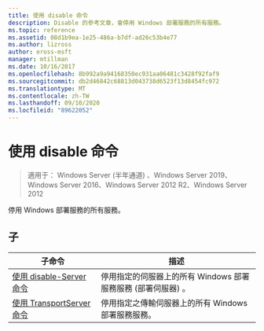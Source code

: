 ```yaml
---
title: 使用 disable 命令
description: Disable 的參考文章，會停用 Windows 部署服務的所有服務。
ms.topic: reference
ms.assetid: 08d1b9ea-1e25-486a-b7df-ad26c53b4e77
ms.author: lizross
author: eross-msft
manager: mtillman
ms.date: 10/16/2017
ms.openlocfilehash: 8b992a9a94168350ec931aa06481c3428f92faf9
ms.sourcegitcommit: db2d46842c68813d043738d6523f13d8454fc972
ms.translationtype: MT
ms.contentlocale: zh-TW
ms.lasthandoff: 09/10/2020
ms.locfileid: "89622052"
---
```

# <a name="using-the-disable-command"></a>使用 disable 命令

> 適用于： Windows Server (半年通道) 、Windows Server 2019、Windows Server 2016、Windows Server 2012 R2、Windows Server 2012

停用 Windows 部署服務的所有服務。

## <a name="subcommands"></a>子
|子命令|描述|
|-------|--------|
|[使用 disable-Server 命令](using-the-disable-server-command.md)|停用指定的伺服器上的所有 Windows 部署服務服務 (部署伺服器) 。|
|[使用 TransportServer 命令](using-the-disable-transportserver-command.md)|停用指定之傳輸伺服器上的所有 Windows 部署服務服務。|
